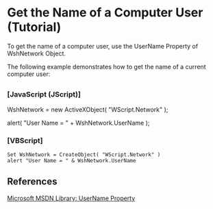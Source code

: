 # Get the Name of a Computer User (Tutorial)

To get the name of a computer user, use the UserName Property of WshNetwork Object.

The following example demonstrates how to get the name of a current computer user:

## 

### \[JavaScript (JScript)\]

WshNetwork = new ActiveXObject( "WScript.Network" );

alert( "User Name = " + WshNetwork.UserName );

### \[VBScript\]

```
Set WshNetwork = CreateObject( "WScript.Network" )
alert "User Name = " & WshNetwork.UserName
```

## References

[Microsoft MSDN Library: UserName Property](https://docs.microsoft.com/en-us/previous-versions/3fxhka75(v=vs.71))
